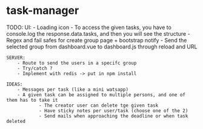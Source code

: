 # task-manager

TODO: 
	UI:
		- Loading icon
		- To access the given tasks, you have to console.log the response.data.tasks, and then you will see the structure
		- Regex and fail safes for create group page + bootstrap notify
		- Send the selected group from dashboard.vue to dashboard.js through reload and URL

	SERVER:
		- Route to send the users in a specifc group
		- Try/catch ?
		- Implement with redis -> put in npm install

	IDEAS:
		- Messages per task (like a mini watsapp)
		- A given task can be assigned to multiple persons, and one of them has to take it
                - The creator user can delete tge given task
                - Have sticky notes per user/task (choose one of the 2)
                - Send mails when approaching the deadline or when task deleted
